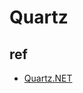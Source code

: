 # Quartz


## ref
+ [Quartz.NET](https://www.quartz-scheduler.net/documentation/quartz-2.x/tutorial/simpletriggers.html)